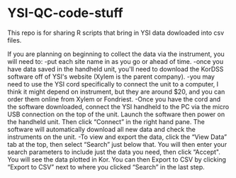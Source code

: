 # YSI-QC-code-stuff

This repo is for sharing R scripts that bring in YSI data dowloaded into csv files. 

If you are planning on beginning to collect the data via the instrument, you will need to:
-put each site name in as you go or ahead of time.
-once you have data saved in the handheld unit, you'll need to download the KorDSS software off of YSI's website (Xylem is the parent company).
-you may need to use the YSI cord specifically to connect the unit to a computer, I think it might depend on instrument, but they are around $20, and you can order them online from Xylem or Fondriest.
-Once you have the cord and the software downloaded, connect the YSI handheld to the PC via the micro USB connection on the top of the unit. Launch the software then power on the handheld unit. Then click “Connect” in the right hand pane. The software will automatically download all new data and check the instruments on the unit.
-To view and export the data, click the “View Data” tab at the top, then select “Search” just below that. You will then enter your search parameters to include just the data you need, then click “Accept". You will see the data plotted in Kor. You can then Export to CSV by clicking “Export to CSV” next to where you clicked “Search” in the last step. 
